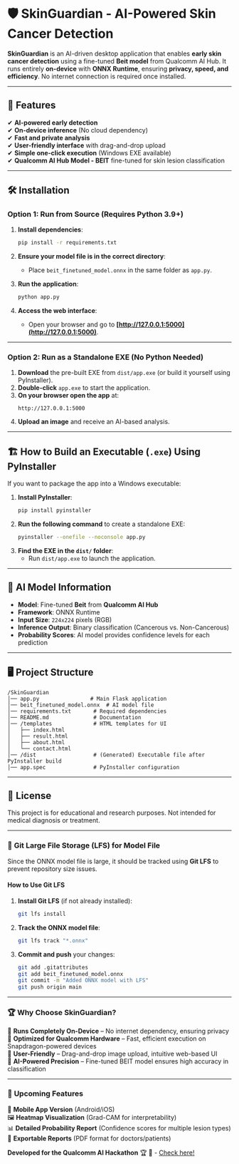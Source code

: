 
# 🛡️ SkinGuardian - AI-Powered Skin Cancer Detection

**SkinGuardian** is an AI-driven desktop application that enables **early skin cancer detection** using a fine-tuned **Beit model** from Qualcomm AI Hub. It runs entirely **on-device** with **ONNX Runtime**, ensuring **privacy, speed, and efficiency**. No internet connection is required once installed.

---

## 🚀 Features

✔ **AI-powered early detection**  
✔ **On-device inference** (No cloud dependency)  
✔ **Fast and private analysis**  
✔ **User-friendly interface** with drag-and-drop upload  
✔ **Simple one-click execution** (Windows EXE available)  
✔ **Qualcomm AI Hub Model - BEIT** fine-tuned for skin lesion classification  

---

## 🛠️ Installation

### **Option 1: Run from Source (Requires Python 3.9+)**
1. **Install dependencies**:
   ```bash
   pip install -r requirements.txt
   ```
2. **Ensure your model file is in the correct directory**:
   - Place `beit_finetuned_model.onnx` in the same folder as `app.py`.

3. **Run the application**:
   ```bash
   python app.py
   ```
4. **Access the web interface**:
   - Open your browser and go to **[http://127.0.0.1:5000](http://127.0.0.1:5000)**.

---

### **Option 2: Run as a Standalone EXE (No Python Needed)**
1. **Download** the pre-built EXE from `dist/app.exe` (or build it yourself using PyInstaller).
2. **Double-click** `app.exe` to start the application.
3. **On your browser open the app** at:
   ```
   http://127.0.0.1:5000
   ```
4. **Upload an image** and receive an AI-based analysis.

---

## 🏗️ How to Build an Executable (`.exe`) Using PyInstaller

If you want to package the app into a Windows executable:

1. **Install PyInstaller**:
   ```bash
   pip install pyinstaller
   ```
2. **Run the following command** to create a standalone EXE:
   ```bash
   pyinstaller --onefile --noconsole app.py
   ```
3. **Find the EXE in the `dist/` folder**:
   - Run `dist/app.exe` to launch the application.

---

## 🧠 AI Model Information

- **Model**: Fine-tuned **Beit** from **Qualcomm AI Hub**  
- **Framework**: ONNX Runtime  
- **Input Size**: `224x224` pixels (RGB)  
- **Inference Output**: Binary classification (Cancerous vs. Non-Cancerous)  
- **Probability Scores**: AI model provides confidence levels for each prediction  

---

## 🖥️ Project Structure

```
/SkinGuardian
│── app.py                # Main Flask application
│── beit_finetuned_model.onnx  # AI model file 
│── requirements.txt       # Required dependencies
│── README.md              # Documentation
│── /templates             # HTML templates for UI
│   ├── index.html
│   ├── result.html
│   ├── about.html
│   └── contact.html
│── /dist                  # (Generated) Executable file after PyInstaller build
│── app.spec               # PyInstaller configuration
```

---

## 📜 License

This project is for educational and research purposes. Not intended for medical diagnosis or treatment.

---

### 🔹 **Git Large File Storage (LFS) for Model File**
Since the ONNX model file is large, it should be tracked using **Git LFS** to prevent repository size issues.

#### **How to Use Git LFS**
1. **Install Git LFS** (if not already installed):
   ```bash
   git lfs install
   ```
2. **Track the ONNX model file**:
   ```bash
   git lfs track "*.onnx"
   ```
3. **Commit and push** your changes:
   ```bash
   git add .gitattributes
   git add beit_finetuned_model.onnx
   git commit -m "Added ONNX model with LFS"
   git push origin main
   ```

---

### 🏆 **Why Choose SkinGuardian?**
🔹 **Runs Completely On-Device** – No internet dependency, ensuring privacy  
🔹 **Optimized for Qualcomm Hardware** – Fast, efficient execution on Snapdragon-powered devices  
🔹 **User-Friendly** – Drag-and-drop image upload, intuitive web-based UI  
🔹 **AI-Powered Precision** – Fine-tuned BEIT model ensures high accuracy in classification  

---

### 📢 **Upcoming Features**
🚀 **Mobile App Version** (Android/iOS)  
🖼️ **Heatmap Visualization** (Grad-CAM for interpretability)  
📊 **Detailed Probability Report** (Confidence scores for multiple lesion types)  
📩 **Exportable Reports** (PDF format for doctors/patients)  

**Developed for the Qualcomm AI Hackathon** 🏆 🚀 - [Check here!](https://devpost.com/software/skinguardian)
